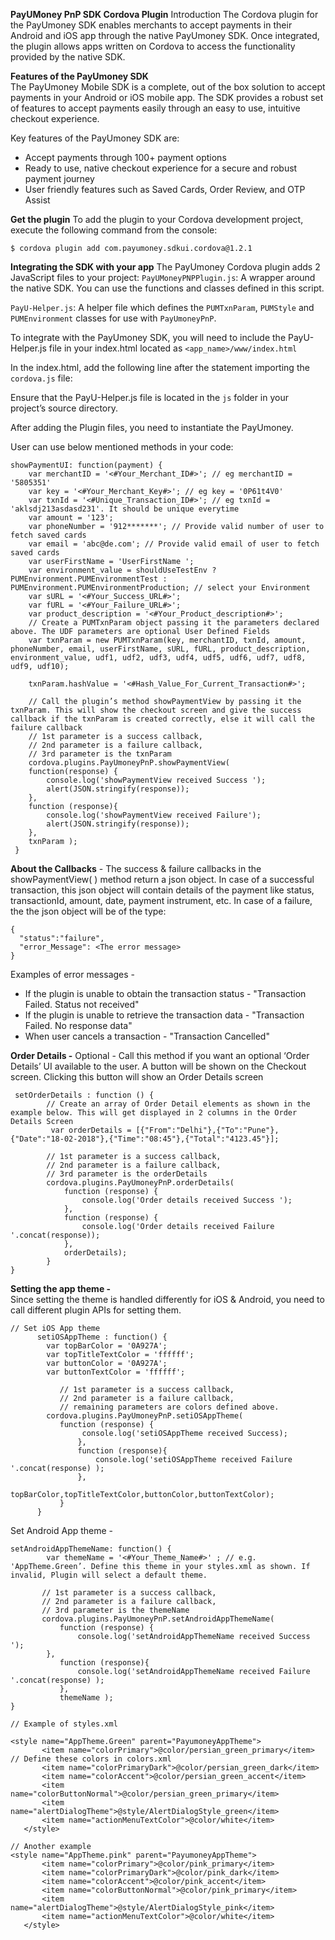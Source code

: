 **PayUMoney PnP SDK Cordova Plugin** 
Introduction 
The Cordova plugin for the PayUmoney SDK enables merchants to accept payments in their Android and iOS app through the native PayUmoney SDK. Once integrated, the plugin allows apps written on Cordova to access the functionality provided by the native SDK. 
 
**Features of the PayUmoney SDK**  
The PayUmoney Mobile SDK is a complete, out of the box solution to accept payments in your Android or iOS mobile app. The SDK provides a robust set of features to accept payments easily through an easy to use, intuitive checkout experience. 

Key features of the PayUmoney SDK are: 
- Accept payments through 100+ payment options 
- Ready to use, native checkout experience for a secure and robust payment journey 
- User friendly features such as Saved Cards, Order Review, and OTP Assist 

**Get the plugin** 
To add the plugin to your Cordova development project, execute the following command from the console: 
```
$ cordova plugin add com.payumoney.sdkui.cordova@1.2.1
```
 
 
**Integrating the SDK with your app**
The PayUmoney Cordova plugin adds 2 JavaScript files to your project: 
`PayUMoneyPNPPlugin.js`: A wrapper around the native SDK. You can use the functions and classes defined in this script. 

`PayU-Helper.js`: A helper file which defines the `PUMTxnParam`, `PUMStyle` and `PUMEnvironment` classes for use with `PayUmoneyPnP`. 

To integrate with the PayUmoney SDK, you will need to include the PayU-Helper.js file in your index.html located as `<app_name>/www/index.html` 

In the index.html, add the following line after the statement importing the `cordova.js` file: 
<script type="text/javascript" src="js/PayU-Helper.js"></script> 
 Ensure that the PayU-Helper.js file is located in the `js` folder in your project’s source directory. 
  
After adding the Plugin files, you need to instantiate the PayUmoney.  
 
User can use below mentioned methods in your code: 

```
showPaymentUI: function(payment) { 
    var merchantID = '<#Your_Merchant_ID#>'; // eg merchantID = '5805351' 
    var key = '<#Your_Merchant_Key#>'; // eg key = '0P61t4V0' 
    var txnId = '<#Unique_Transaction_ID#>'; // eg txnId = 'aklsdj213asdasd231'. It should be unique everytime 
    var amount = '123'; 
    var phoneNumber = '912*******'; // Provide valid number of user to fetch saved cards 
    var email = 'abc@de.com'; // Provide valid email of user to fetch saved cards 
    var userFirstName = 'UserFirstName '; 
    var environment_value = shouldUseTestEnv ? PUMEnvironment.PUMEnvironmentTest : PUMEnvironment.PUMEnvironmentProduction; // select your Environment 
    var sURL = '<#Your_Success_URL#>'; 
    var fURL = '<#Your_Failure_URL#>'; 
    var product_description = '<#Your_Product_description#>'; 
    // Create a PUMTxnParam object passing it the parameters declared above. The UDF parameters are optional User Defined Fields 
    var txnParam = new PUMTxnParam(key, merchantID, txnId, amount, phoneNumber, email, userFirstName, sURL, fURL, product_description, environment_value, udf1, udf2, udf3, udf4, udf5, udf6, udf7, udf8, udf9, udf10); 
 
	txnParam.hashValue = '<#Hash_Value_For_Current_Transaction#>';  
 
	// Call the plugin’s method showPaymentView by passing it the txnParam. This will show the checkout screen and give the success callback if the txnParam is created correctly, else it will call the failure callback 
	// 1st parameter is a success callback, 
	// 2nd parameter is a failure callback,
	// 3rd parameter is the txnParam 
	cordova.plugins.PayUmoneyPnP.showPaymentView(
	function(response) { 
		console.log('showPaymentView received Success '); 
		alert(JSON.stringify(response)); 
	}, 
	function (response){ 
		console.log('showPaymentView received Failure'); 
		alert(JSON.stringify(response)); 
	}, 
	txnParam ); 
 } 
 ```
**About the Callbacks** -
The success & failure callbacks in the showPaymentView( ) method return a json object. 
 In case of a successful transaction, this json object will contain details of the payment like status, transactionId, amount, date, payment instrument, etc.
 In case of a failure, the the json object will be of the type:
 ```
 {
   "status":"failure",
   "error_Message": <The error message>
}
```
Examples of error messages -
- If the plugin is unable to obtain the transaction status - "Transaction Failed. Status not received"
- If the plugin is unable to retrieve the transaction data - "Transaction Failed. No response data"
- When user cancels a transaction - "Transaction Cancelled"

**Order Details -**
 Optional - Call this method if you want an optional ‘Order Details’ UI available to the user. A button will be shown on the Checkout screen. Clicking this button will show an Order Details screen 

```
 setOrderDetails : function () { 
		// Create an array of Order Detail elements as shown in the example below. This will get displayed in 2 columns in the Order Details Screen 
         var orderDetails = [{"From":"Delhi"},{"To":"Pune"},{"Date":"18-02-2018"},{"Time":"08:45"},{"Total":"4123.45"}]; 
 
		// 1st parameter is a success callback, 
		// 2nd parameter is a failure callback, 
		// 3rd parameter is the orderDetails  
		cordova.plugins.PayUmoneyPnP.orderDetails( 
			function (response) { 
				console.log('Order details received Success '); 
			}, 
			function (response) { 
				console.log('Order details received Failure '.concat(response)); 
			}, 
			orderDetails); 
		} 
} 
 ```
 
 
**Setting the app theme -**  
Since setting the theme is handled differently for iOS & Android, you need to call different plugin APIs for setting them. 
 ```
// Set iOS App theme 
       setiOSAppTheme : function() { 
         var topBarColor = '0A927A'; 
         var topTitleTextColor = 'ffffff'; 
         var buttonColor = '0A927A'; 
         var buttonTextColor = 'ffffff'; 
 
			// 1st parameter is a success callback, 
			// 2nd parameter is a failure callback, 
			// remaining parameters are colors defined above. 
         cordova.plugins.PayUmoneyPnP.setiOSAppTheme( 
	        function (response) {
		         console.log('setiOSAppTheme received Success);
				}, 
				function (response){
					console.log('setiOSAppTheme received Failure '.concat(response) );
				},
				topBarColor,topTitleTextColor,buttonColor,buttonTextColor); 
            } 
       } 
 ```
     
Set Android App theme -
 ``` 
 setAndroidAppThemeName: function() { 
         var themeName = '<#Your_Theme_Name#>' ; // e.g. 'AppTheme.Green’. Define this theme in your styles.xml as shown. If invalid, Plugin will select a default theme. 
 
		// 1st parameter is a success callback, 
		// 2nd parameter is a failure callback,
		// 3rd parameter is the themeName 
	    cordova.plugins.PayUmoneyPnP.setAndroidAppThemeName( 
			function (response) {
				console.log('setAndroidAppThemeName received Success '); 
         }, 
		    function (response){
				console.log('setAndroidAppThemeName received Failure '.concat(response) );
			}, 
			themeName );
} 

// Example of styles.xml 
 
<style name="AppTheme.Green" parent="PayumoneyAppTheme"> 
        <item name="colorPrimary">@color/persian_green_primary</item> // Define these colors in colors.xml 
        <item name="colorPrimaryDark">@color/persian_green_dark</item> 
        <item name="colorAccent">@color/persian_green_accent</item> 
        <item name="colorButtonNormal">@color/persian_green_primary</item> 
        <item name="alertDialogTheme">@style/AlertDialogStyle_green</item> 
        <item name="actionMenuTextColor">@color/white</item> 
    </style> 
 
// Another example 
<style name="AppTheme.pink" parent="PayumoneyAppTheme"> 
        <item name="colorPrimary">@color/pink_primary</item> 
        <item name="colorPrimaryDark">@color/pink_dark</item> 
        <item name="colorAccent">@color/pink_accent</item> 
        <item name="colorButtonNormal">@color/pink_primary</item> 
        <item name="alertDialogTheme">@style/AlertDialogStyle_pink</item> 
        <item name="actionMenuTextColor">@color/white</item> 
    </style> 
 ```